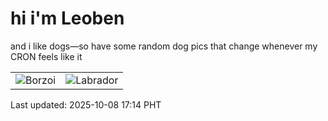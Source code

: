 # hi i'm Leoben

and i like dogs—so have some random dog pics that change whenever my CRON feels like it

|  |  |
|--------|----------|
| ![Borzoi](https://random-dog-vercel.vercel.app/api/random-borzoi?v=1759914845) | ![Labrador](https://random-dog-vercel.vercel.app/api/random-labrador?v=1759914845) |

Last updated: 2025-10-08 17:14 PHT
